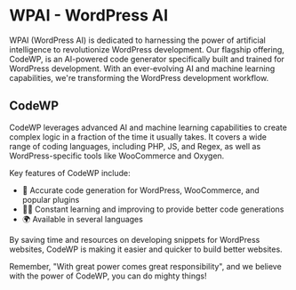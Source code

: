 # WPAI - WordPress AI

WPAI (WordPress AI) is dedicated to harnessing the power of artificial intelligence to revolutionize WordPress development. Our flagship offering, CodeWP, is an AI-powered code generator specifically built and trained for WordPress development. With an ever-evolving AI and machine learning capabilities, we're transforming the WordPress development workflow.

## CodeWP

CodeWP leverages advanced AI and machine learning capabilities to create complex logic in a fraction of the time it usually takes. It covers a wide range of coding languages, including PHP, JS, and Regex, as well as WordPress-specific tools like WooCommerce and Oxygen.

Key features of CodeWP include:

- 🚀 Accurate code generation for WordPress, WooCommerce, and popular plugins
- 👩‍💻 Constant learning and improving to provide better code generations
- 🌍 Available in several languages

By saving time and resources on developing snippets for WordPress websites, CodeWP is making it easier and quicker to build better websites.

Remember, "With great power comes great responsibility", and we believe with the power of CodeWP, you can do mighty things!
